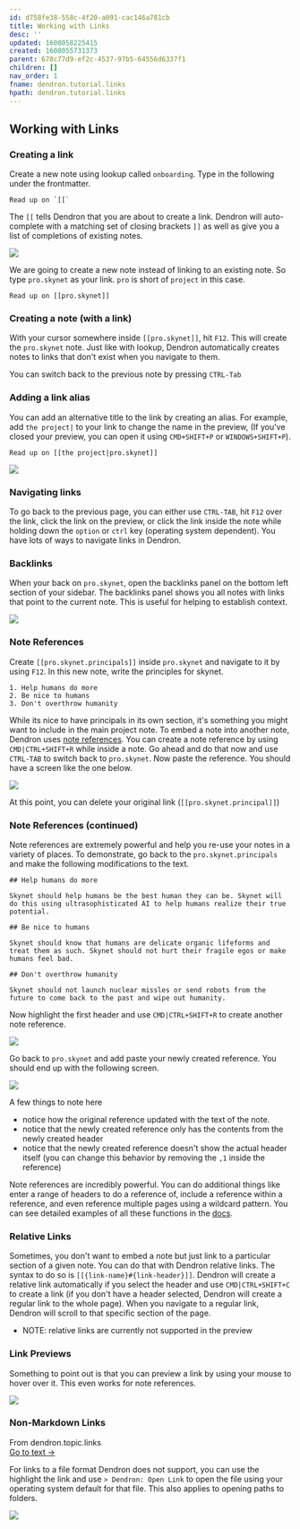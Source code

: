 ```yaml
---
id: d758fe38-558c-4f20-a091-cac146a781cb
title: Working with Links
desc: ''
updated: 1608058225415
created: 1608055731373
parent: 678c77d9-ef2c-4537-97b5-64556d6337f1
children: []
nav_order: 1
fname: dendron.tutorial.links
hpath: dendron.tutorial.links
---
```

## Working with Links

### Creating a link

Create a new note using lookup called `onboarding`. Type in the following under the frontmatter.

```
Read up on `[[`
```

The `[[` tells Dendron that you are about to create a link. Dendron will auto-complete with a matching set of closing brackets `]]` as well as give you a list of completions of existing notes.

![](https://foundation-prod-assetspublic53c57cce-8cpvgjldwysl.s3-us-west-2.amazonaws.com/assets/images/quickstart.completion.jpg)

We are going to create a new note instead of linking to an existing note. So type `pro.skynet` as your link. `pro` is short of `project` in this case. 

```
Read up on [[pro.skynet]]
```

### Creating a note (with a link)

With your cursor somewhere inside `[[pro.skynet]]`, hit `F12`. This will create the `pro.skynet` note. Just like with lookup, Dendron automatically creates notes to links that don't exist when you navigate to them. 

You can switch back to the previous note by pressing `CTRL-Tab`

### Adding a link alias

You can add an alternative title to the link by creating an alias. For example, add `the project|` to your link to change the name in the preview, (If you've closed your preview, you can open it using `CMD+SHIFT+P` or `WINDOWS+SHIFT+P`).

```
Read up on [[the project|pro.skynet]]
```

![](https://foundation-prod-assetspublic53c57cce-8cpvgjldwysl.s3-us-west-2.amazonaws.com/assets/images/quickstart.alias.jpg)

### Navigating links

To go back to the previous page, you can either use `CTRL-TAB`, hit `F12` over the link, click the link on the preview, or click the link inside the note while holding down the `option` or `ctrl` key (operating system dependent). You have lots of ways to navigate links in Dendron. 

### Backlinks

When your back on `pro.skynet`, open the backlinks panel on the bottom left section of your sidebar. The backlinks panel shows you all notes with links that point to the current note. This is useful for helping to establish context.

![](https://foundation-prod-assetspublic53c57cce-8cpvgjldwysl.s3-us-west-2.amazonaws.com/assets/images/quickstart.backlinks.jpg)

### Note References

Create `[[pro.skynet.principals]]` inside `pro.skynet` and navigate to it by using `F12`. In this new note, write the principles for skynet. 

```
1. Help humans do more
2. Be nice to humans
3. Don't overthrow humanity
```

While its nice to have principals in its own section, it's something you might want to include in the main project note. To embed a note into another note, Dendron uses [note references](f1af56bb-db27-47ae-8406-61a98de6c78c). You can create a note reference by using `CMD|CTRL+SHIFT+R` while inside a note. Go ahead and do that now and use `CTRL-TAB` to switch back to `pro.skynet`. Now paste the reference. You should have a screen like the one below.

![](https://foundation-prod-assetspublic53c57cce-8cpvgjldwysl.s3-us-west-2.amazonaws.com/assets/images/quickstart.refs.jpg)

At this point, you can delete your original link (`[[pro.skynet.principal]]`)

### Note References (continued)

Note references are extremely powerful and help you re-use your notes in a variety of places. To demonstrate, go back to the `pro.skynet.principals` and make the following modifications to the text.

```
## Help humans do more

Skynet should help humans be the best human they can be. Skynet will do this using ultrasophisticated AI to help humans realize their true potential.

## Be nice to humans

Skynet should know that humans are delicate organic lifeforms and treat them as such. Skynet should not hurt their fragile egos or make humans feel bad.

## Don't overthrow humanity

Skynet should not launch nuclear missles or send robots from the future to come back to the past and wipe out humanity. 
```

Now highlight the first header and use `CMD|CTRL+SHIFT+R` to create another note reference.

![](https://foundation-prod-assetspublic53c57cce-8cpvgjldwysl.s3-us-west-2.amazonaws.com/assets/images/quickstart.refs-2-copy.jpg)

Go back to `pro.skynet` and add paste your newly created reference. You should end up with the following screen. 

![](https://foundation-prod-assetspublic53c57cce-8cpvgjldwysl.s3-us-west-2.amazonaws.com/assets/images/quickstart.refs-2-copy-res.jpg)

A few things to note here

- notice how the original reference updated with the text of the note. 
- notice that the newly created reference only has the contents from the newly created header
- notice that the newly created reference doesn't show the actual header itself (you can change this behavior by removing the `,1` inside the reference)

Note references are incredibly powerful. You can do additional things like enter a range of headers to do a reference of, include a reference within a reference, and even reference multiple pages using a wildcard pattern. You can see detailed examples of all these functions in the [docs](f1af56bb-db27-47ae-8406-61a98de6c78c).

### Relative Links

Sometimes, you don't want to embed a note but just link to a particular section of a given note. You can do that with Dendron relative links. The syntax to do so is `[[{link-name}#{link-header}]]`. Dendron will create a relative link automatically if you select the header and use `CMD|CTRL+SHIFT+C` to create a link (if you don't have a header selected, Dendron will create a regular link to the whole page). When you navigate to a regular link, Dendron will scroll to that specific section of the page.

- NOTE: relative links are currently not supported in the preview

### Link Previews

Something to point out is that you can preview a link by using your mouse to hover over it. This even works for note references. 

![](https://foundation-prod-assetspublic53c57cce-8cpvgjldwysl.s3-us-west-2.amazonaws.com/assets/images/quickstart.links-preview.jpg)

### Non-Markdown Links

<div class="portal-container">
<div class="portal-head">
<div class="portal-backlink" >
<div class="portal-title">From <span class="portal-text-title">dendron.topic.links</span></div>
<a href="3472226a-ff3c-432d-bf5d-10926f39f6c2.html" class="portal-arrow">Go to text <span class="right-arrow">→</span></a>
</div>
</div>
<div id="portal-parent-anchor" class="portal-parent" markdown="1">
<div class="portal-parent-fader-top"></div>
<div class="portal-parent-fader-bottom"></div>        
  

For links to a file format Dendron does not support, you can use the highlight the link and use `> Dendron: Open Link` to open the file using your operating system default for that file. This also applies to opening paths to folders.

<a href="https://www.loom.com/share/01250485e20a4cdca2a053dd6047ac68"><img src="https://cdn.loom.com/sessions/thumbnails/01250485e20a4cdca2a053dd6047ac68-with-play.gif"> </a>

</div>    
</div>

